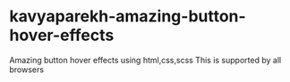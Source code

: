 # kavyaparekh-amazing-button-hover-effects
Amazing button hover effects using html,css,scss
This is supported by all browsers
